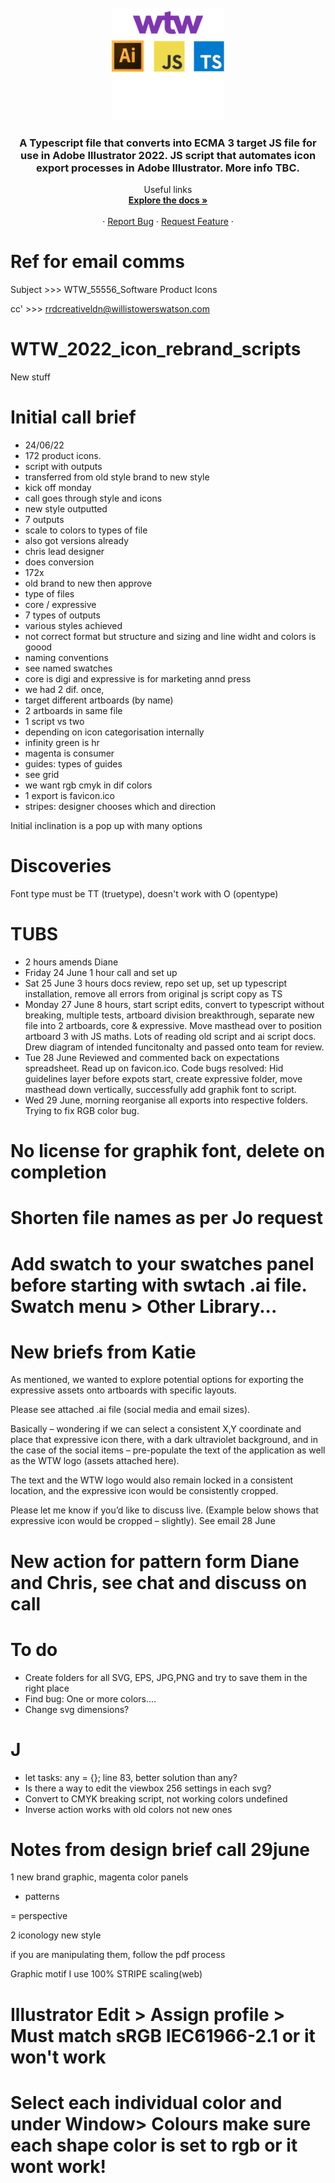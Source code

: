 <div id="top"></div>
<!-- PROJECT LOGO -->
<br />
<div align="center">
  <a href="">
    <img src="imagesInReadme/WTW.png" alt="Logo" width="180" height="180">
  </a>

<h3 align="center">A Typescript file that converts into ECMA 3 target JS file for use in Adobe Illustrator 2022. JS script that automates icon export processes in Adobe Illustrator. More info TBC.</h3>

  <p align="center">
    Useful links 
    <br />
    <a href="https://github.com/Artchibald/WTW_2022_icon_rebrand_scripts"><strong>Explore the docs »</strong></a>
    <br />
    <br />
    ·
    <a href="https://github.com/Artchibald/WTW_2022_icon_rebrand_scripts/issues">Report Bug</a>
    ·
    <a href="https://github.com/Artchibald/WTW_2022_icon_rebrand_scripts/issues">Request Feature</a>
        ·

  </p>
</div>

# Ref for email comms

Subject >>>
WTW_55556_Software Product Icons

cc' >>>
 rrdcreativeldn@willistowerswatson.com

# WTW_2022_icon_rebrand_scripts

New stuff 

# Initial call brief

- 24/06/22
- 172 product icons.
- script with outputs
- transferred from old style brand to new style
- kick off monday
- call goes through style and icons
- new style outputted
- 7 outputs
- scale to colors to types of file
- also got versions already
- chris lead designer
- does conversion
- 172x
- old brand to new then approve
- type of files
- core / expressive
- 7 types of outputs
- various styles achieved
- not correct format but structure and sizing and line widht and colors is goood
- naming conventions
- see named swatches
- core is digi and expressive is for marketing annd press
- we had 2 dif. once, 
- target different artboards (by name)
- 2 artboards in same file
- 1 script vs two
- depending on icon categorisation internally
- infinity green is hr
- magenta is consumer
- guides: types of guides
- see grid
- we want rgb cmyk in dif colors
- 1 export is favicon.ico
- stripes: designer chooses which and direction


Initial inclination is a pop up with many options

# Discoveries

Font type must be TT (truetype), doesn't work with O (opentype)

# TUBS

- 2 hours amends Diane
- Friday 24 June 1 hour call and set up
- Sat 25 June 3 hours docs review, repo set up, set up typescript installation, remove all errors from original js script copy as TS
- Monday 27 June 8 hours, start script edits, convert to typescript without breaking, multiple tests, artboard division breakthrough, separate new file into 2 artboards, core & expressive. Move masthead over to position artboard 3 with JS maths. Lots of reading old script and ai script docs. Drew diagram of intended funcitonalty and passed onto team for review.
- Tue 28 June Reviewed and commented back on expectations spreadsheet. Read up on favicon.ico. Code bugs resolved: Hid guidelines layer before expots start, create expressive folder, move masthead down vertically, successfully add graphik font to script.
- Wed 29 June, morning reorganise all exports into respective folders. Trying to fix RGB color bug.
# No license for graphik font, delete on completion

# Shorten file names as per Jo request

# Add swatch to your swatches panel before starting with swtach .ai file. Swatch menu > Other Library...

# New briefs from Katie

As mentioned, we wanted to explore potential options for exporting the expressive assets onto artboards with specific layouts.

Please see attached .ai file (social media and email sizes).

Basically – wondering if we can select a consistent X,Y coordinate and place that expressive icon there, with a dark ultraviolet background, and in the case of the social items – pre-populate the text of the application as well as the WTW logo (assets attached here).

The text and the WTW logo would also remain locked in a consistent location, and the expressive icon would be consistently cropped.

Please let me know if you’d like to discuss live. (Example below shows that expressive icon would be cropped – slightly). See email 28 June

# New action for pattern form Diane and Chris, see chat and discuss on call

# To do

- Create folders for all SVG, EPS, JPG,PNG and try to save them in the right place
- Find bug: One or more colors....
- Change svg dimensions?

# J

- let tasks: any = {}; line 83, better solution than any?
- Is there a way to edit the viewbox 256 settings in each svg?
- Convert to CMYK breaking script, not working colors undefined
- Inverse action works with old colors not new ones

# Notes from design brief call 29june

1 new brand graphic, magenta color panels
+ patterns

= perspective

2 iconology new style

if you are manipulating them, follow the pdf process

Graphic motif I use 100% STRIPE scaling(web)

 # Illustrator Edit > Assign profile > Must match sRGB IEC61966-2.1 or it won't work

 # Select each individual color and under Window> Colours make sure each shape color is set to rgb or it wont work!